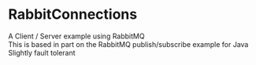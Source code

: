 # RabbitConnections
A Client / Server example using RabbitMQ</br> 
This is based in part on the RabbitMQ publish/subscribe example for Java</br>
Slightly fault tolerant
